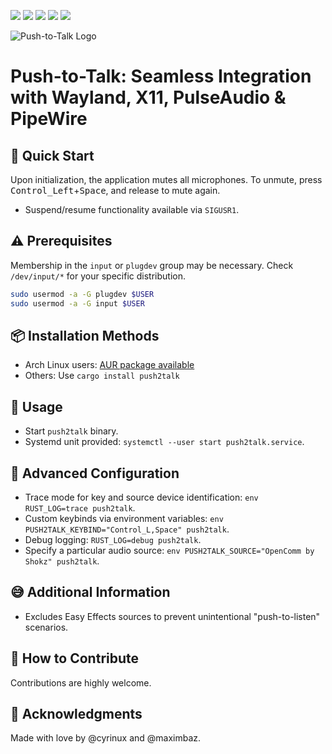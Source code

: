 ![](https://img.shields.io/github/issues-raw/cyrinux/push2talk)
![](https://img.shields.io/github/stars/cyrinux/push2talk)
![](https://img.shields.io/aur/version/push2talk-git)
![](https://img.shields.io/crates/d/push2talk)
![](https://img.shields.io/crates/v/push2talk)

![Push-to-Talk Logo](./pictures/logo-small.png)

# Push-to-Talk: Seamless Integration with Wayland, X11, PulseAudio & PipeWire

## 🥅 Quick Start

Upon initialization, the application mutes all microphones. To unmute, press <kbd>Control_Left</kbd>+<kbd>Space</kbd>, and release to mute again.

- Suspend/resume functionality available via `SIGUSR1`.

## ⚠️ Prerequisites

Membership in the `input` or `plugdev` group may be necessary. Check `/dev/input/*` for your specific distribution.

```bash
sudo usermod -a -G plugdev $USER
sudo usermod -a -G input $USER
```

## 📦 Installation Methods

- Arch Linux users: [AUR package available](https://aur.archlinux.org/packages/push2talk-git)
- Others: Use `cargo install push2talk`

## 🎤 Usage

- Start `push2talk` binary.
- Systemd unit provided: `systemctl --user start push2talk.service`.

## 🎤 Advanced Configuration

- Trace mode for key and source device identification: `env RUST_LOG=trace push2talk`.
- Custom keybinds via environment variables: `env PUSH2TALK_KEYBIND="Control_L,Space" push2talk`.
- Debug logging: `RUST_LOG=debug push2talk`.
- Specify a particular audio source: `env PUSH2TALK_SOURCE="OpenComm by Shokz" push2talk`.

## 😅 Additional Information

- Excludes Easy Effects sources to prevent unintentional "push-to-listen" scenarios.

## 👥 How to Contribute

Contributions are highly welcome.

## 💑 Acknowledgments

Made with love by @cyrinux and @maximbaz.
